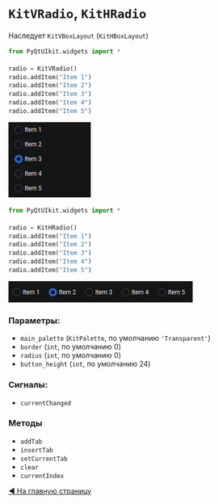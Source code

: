 # `KitVRadio`, `KitHRadio`

Наследует `KitVBoxLayout` (`KitHBoxLayout`)

```python
from PyQtUIkit.widgets import *

radio = KitVRadio()
radio.addItem("Item 1")
radio.addItem("Item 2")
radio.addItem("Item 3")
radio.addItem("Item 4")
radio.addItem("Item 5")
```
![img.png](img/img_29.png)

```python
from PyQtUIkit.widgets import *

radio = KitHRadio()
radio.addItem("Item 1")
radio.addItem("Item 2")
radio.addItem("Item 3")
radio.addItem("Item 4")
radio.addItem("Item 5")
```
![img_1.png](img/img_30.png)

### Параметры:

- `main_palette` (`KitPalette`, по умолчанию `'Transparent'`)
- `border` (`int`, по умолчанию 0)
- `radius` (`int`, по умолчанию 0)
- `button_height` (`int`, по умолчанию 24)

### Сигналы:

- `currentChanged`

### Методы

- `addTab`
- `insertTab`
- `setCurrentTab`
- `clear`
- `currentIndex`

[◀ На главную страницу](..%2Freadme.md)
